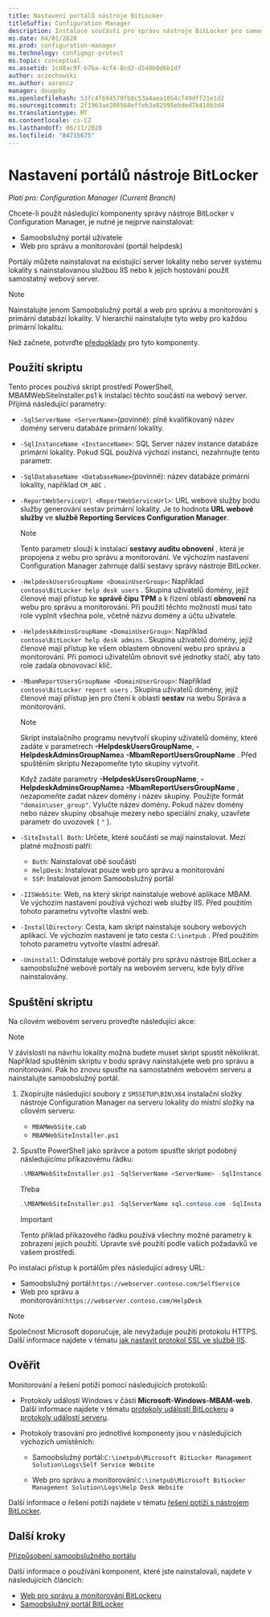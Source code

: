 ```yaml
---
title: Nastavení portálů nástroje BitLocker
titleSuffix: Configuration Manager
description: Instalace součástí pro správu nástroje BitLocker pro samoobslužný portál a web pro správu a monitorování
ms.date: 04/01/2020
ms.prod: configuration-manager
ms.technology: configmgr-protect
ms.topic: conceptual
ms.assetid: 1cd8ac9f-b7ba-4cf4-8cd2-d548b0d6b1df
author: aczechowski
ms.author: aaroncz
manager: dougeby
ms.openlocfilehash: 53fc4f694579fb8c53a4aea1054cf49dff21e1d2
ms.sourcegitcommit: 2f1963ae208568effeb3a82995ebded7b410b3d4
ms.translationtype: MT
ms.contentlocale: cs-CZ
ms.lasthandoff: 06/11/2020
ms.locfileid: "84715675"
---
```

# <a name="set-up-bitlocker-portals"></a>Nastavení portálů nástroje BitLocker

*Platí pro: Configuration Manager (Current Branch)*

<!--3601034-->

Chcete-li použít následující komponenty správy nástroje BitLocker v Configuration Manager, je nutné je nejprve nainstalovat:

- Samoobslužný portál uživatele
- Web pro správu a monitorování (portál helpdesk)

Portály můžete nainstalovat na existující server lokality nebo server systému lokality s nainstalovanou službou IIS nebo k jejich hostování použít samostatný webový server.

> [!NOTE]
> Nainstalujte jenom Samoobslužný portál a web pro správu a monitorování s primární databází lokality. V hierarchii nainstalujte tyto weby pro každou primární lokalitu.

Než začnete, potvrďte [předpoklady](../../plan-design/bitlocker-management.md#prerequisites) pro tyto komponenty.

## <a name="script-usage"></a>Použití skriptu

Tento proces používá skript prostředí PowerShell, MBAMWebSiteInstaller.ps1 k instalaci těchto součástí na webový server. Přijímá následující parametry:

- `-SqlServerName <ServerName>`(povinné): plně kvalifikovaný název domény serveru databáze primární lokality.

- `-SqlInstanceName <InstanceName>`: SQL Server název instance databáze primární lokality. Pokud SQL používá výchozí instanci, nezahrnujte tento parametr.

- `-SqlDatabaseName <DatabaseName>`(povinné): název databáze primární lokality, například `CM_ABC` .

- `-ReportWebServiceUrl <ReportWebServiceUrl>`: URL webové služby bodu služby generování sestav primární lokality. Je to hodnota **URL webové služby** ve **službě Reporting Services Configuration Manager**.

    > [!NOTE]
    > Tento parametr slouží k instalaci **sestavy auditu obnovení** , která je propojena z webu pro správu a monitorování. Ve výchozím nastavení Configuration Manager zahrnuje další sestavy správy nástroje BitLocker.

- `-HelpdeskUsersGroupName <DomainUserGroup>`: Například `contoso\BitLocker help desk users` . Skupina uživatelů domény, jejíž členové mají přístup ke **správě čipu TPM** a k řízení oblastí **obnovení** na webu pro správu a monitorování. Při použití těchto možností musí tato role vyplnit všechna pole, včetně názvu domény a účtu uživatele.

- `-HelpdeskAdminsGroupName <DomainUserGroup>`: Například `contoso\BitLocker help desk admins` . Skupina uživatelů domény, jejíž členové mají přístup ke všem oblastem obnovení webu pro správu a monitorování. Při pomoci uživatelům obnovit své jednotky stačí, aby tato role zadala obnovovací klíč.

- `-MbamReportUsersGroupName <DomainUserGroup>`: Například `contoso\BitLocker report users` . Skupina uživatelů domény, jejíž členové mají přístup jen pro čtení k oblasti **sestav** na webu Správa a monitorování.

    > [!NOTE]
    > Skript instalačního programu nevytvoří skupiny uživatelů domény, které zadáte v parametrech **-HelpdeskUsersGroupName**, **-HelpdeskAdminsGroupName**a **-MbamReportUsersGroupName** . Před spuštěním skriptu Nezapomeňte tyto skupiny vytvořit.
    >
    > Když zadáte parametry **-HelpdeskUsersGroupName**, **-HelpdeskAdminsGroupName**a **-MbamReportUsersGroupName** , nezapomeňte zadat název domény i název skupiny. Použijte formát `"domain\user_group"`. Vylučte název domény. Pokud název domény nebo název skupiny obsahuje mezery nebo speciální znaky, uzavřete parametr do uvozovek ( `"` ).

- `-SiteInstall Both`: Určete, které součásti se mají nainstalovat. Mezi platné možnosti patří:
  - `Both`: Nainstalovat obě součásti
  - `HelpDesk`: Instalovat pouze web pro správu a monitorování
  - `SSP`: Instalovat jenom Samoobslužný portál

- `-IISWebSite`: Web, na který skript nainstaluje webové aplikace MBAM. Ve výchozím nastavení používá výchozí web služby IIS. Před použitím tohoto parametru vytvořte vlastní web.

- `-InstallDirectory`: Cesta, kam skript nainstaluje soubory webových aplikací. Ve výchozím nastavení je tato cesta `C:\inetpub` . Před použitím tohoto parametru vytvořte vlastní adresář.

- `-Uninstall`: Odinstaluje webové portály pro správu nástroje BitLocker a samoobslužné webové portály na webovém serveru, kde byly dříve nainstalovány.


## <a name="run-the-script"></a>Spuštění skriptu

Na cílovém webovém serveru proveďte následující akce:

> [!NOTE]
> V závislosti na návrhu lokality možná budete muset skript spustit několikrát. Například spuštěním skriptu v bodu správy nainstalujete web pro správu a monitorování. Pak ho znovu spusťte na samostatném webovém serveru a nainstalujte samoobslužný portál.

1. Zkopírujte následující soubory z `SMSSETUP\BIN\X64` instalační složky nástroje Configuration Manager na serveru lokality do místní složky na cílovém serveru:

    - `MBAMWebSite.cab`
    - `MBAMWebSiteInstaller.ps1`

1. Spusťte PowerShell jako správce a potom spusťte skript podobný následujícímu příkazovému řádku:

    ``` PowerShell
    .\MBAMWebSiteInstaller.ps1 -SqlServerName <ServerName> -SqlInstanceName <InstanceName> -SqlDatabaseName <DatabaseName> -ReportWebServiceUrl <ReportWebServiceUrl> -HelpdeskUsersGroupName <DomainUserGroup> -HelpdeskAdminsGroupName <DomainUserGroup> -MbamReportUsersGroupName <DomainUserGroup> -SiteInstall Both
    ```

    Třeba

    ``` PowerShell
    .\MBAMWebSiteInstaller.ps1 -SqlServerName sql.contoso.com -SqlInstanceName instance1 -SqlDatabaseName CM_ABC -ReportWebServiceUrl https://rsp.contoso.com/ReportServer -HelpdeskUsersGroupName "contoso\BitLocker help desk users" -HelpdeskAdminsGroupName "contoso\BitLocker help desk admins" -MbamReportUsersGroupName "contoso\BitLocker report users" -SiteInstall Both
    ```

    > [!IMPORTANT]
    > Tento příklad příkazového řádku používá všechny možné parametry k zobrazení jejich použití. Upravte své použití podle vašich požadavků ve vašem prostředí.

Po instalaci přístup k portálům přes následující adresy URL:

- Samoobslužný portál:`https://webserver.contoso.com/SelfService`
- Web pro správu a monitorování:`https://webserver.contoso.com/HelpDesk`

> [!NOTE]
> Společnost Microsoft doporučuje, ale nevyžaduje použití protokolu HTTPS. Další informace najdete v tématu [jak nastavit protokol SSL ve službě IIS](https://docs.microsoft.com/iis/manage/configuring-security/how-to-set-up-ssl-on-iis).

## <a name="verify"></a>Ověřit

Monitorování a řešení potíží pomocí následujících protokolů:

- Protokoly událostí Windows v části **Microsoft-Windows-MBAM-web**. Další informace najdete v tématu [protokoly událostí BitLockeru](../../tech-ref/bitlocker/about-event-logs.md) a [protokoly událostí serveru](../../tech-ref/bitlocker/server-event-logs.md).

- Protokoly trasování pro jednotlivé komponenty jsou v následujících výchozích umístěních:

  - Samoobslužný portál:`C:\inetpub\Microsoft BitLocker Management Solution\Logs\Self Service Website`

  - Web pro správu a monitorování:`C:\inetpub\Microsoft BitLocker Management Solution\Logs\Help Desk Website`

Další informace o řešení potíží najdete v tématu [řešení potíží s nástrojem BitLocker](../../tech-ref/bitlocker/troubleshoot.md).

## <a name="next-steps"></a>Další kroky

[Přizpůsobení samoobslužného portálu](customize-self-service-portal.md)

Další informace o používání komponent, které jste nainstalovali, najdete v následujících článcích:

- [Web pro správu a monitorování BitLockeru](helpdesk-portal.md)
- [Samoobslužný portál BitLocker](self-service-portal.md)

